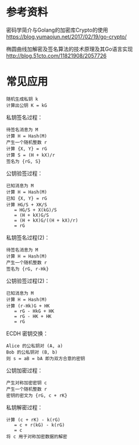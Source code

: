 # 参考资料

密码学简介与Golang的加密库Crypto的使用
https://blog.yumaojun.net/2017/02/19/go-crypto/

椭圆曲线加解密及签名算法的技术原理及其Go语言实现
http://blog.51cto.com/11821908/2057726

# 常见应用

	随机生成私钥 k
	计算出公钥 K = kG

私钥签名过程：

	待签名消息为 M
	计算 H = Hash(M)
	产生一个随机整数 r
	计算 {X, Y} = rG
	计算 S = (H + kX)/r
	签名为 {rG, S}

公钥验签过程：

	已知消息为 M
	计算 H = Hash(M)
	已知 {X, Y} = rG
	计算 HG/S + XK/S
	   = HG/S + X(kG)/S
	   = (H + kX)G/S
	   = (H + kX)G/((H + kX)/r)
	   = rG

私钥签名过程(2)：

	待签名消息为 M
	计算 H = Hash(M)
	产生一个随机整数 r
	签名为 {rG, r-Hk}

公钥验签过程(2)：

	已知消息为 M
	计算 H = Hash(M)
	计算 (r-Hk)G + HK
	   = rG - HkG + HK
	   = rG - HK + HK
	   = rG

ECDH 密钥交换：

	Alice 的公私钥对 (A, a)
	Bob 的公私钥对 (B, b)
	则 s = aB = bA 即为双方合意的密钥

公钥加密过程：

	产生对称加密密钥 c
	产生一个随机整数 r
	密钥的密文为 {rG, c + rK}

私钥解密过程：

	计算 (c + rK) - k(rG)
	   = c + r(kG) - k(rG)
	   = c
	将 c 用于对称加密数据的解密

